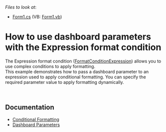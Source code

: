 <!-- default file list -->
*Files to look at*:

* [Form1.cs](./CS/Dashboard_ConditionalFormatting_Grid/Form1.cs) (VB: [Form1.vb](./VB/Dashboard_ConditionalFormatting_Grid/Form1.vb))
<!-- default file list end -->
# How to use dashboard parameters with the Expression format condition


<p>The Expression format condition (<a href="https://documentation.devexpress.com/#Dashboard/clsDevExpressDashboardCommonFormatConditionExpressiontopic">FormatConditionExpression</a>) allows you to use complex conditions to apply formatting.<br />This example demonstrates how to pass a dashboard parameter to an expression used to apply conditional formatting. You can specify the required parameter value to apply formatting dynamically.</p>

<br/>

## Documentation

* [Conditional Formatting](https://docs.devexpress.com/Dashboard/116914/common-features/appearance-customization/conditional-formatting)
* [Dashboard Parameters](https://docs.devexpress.com/Dashboard/116918)

